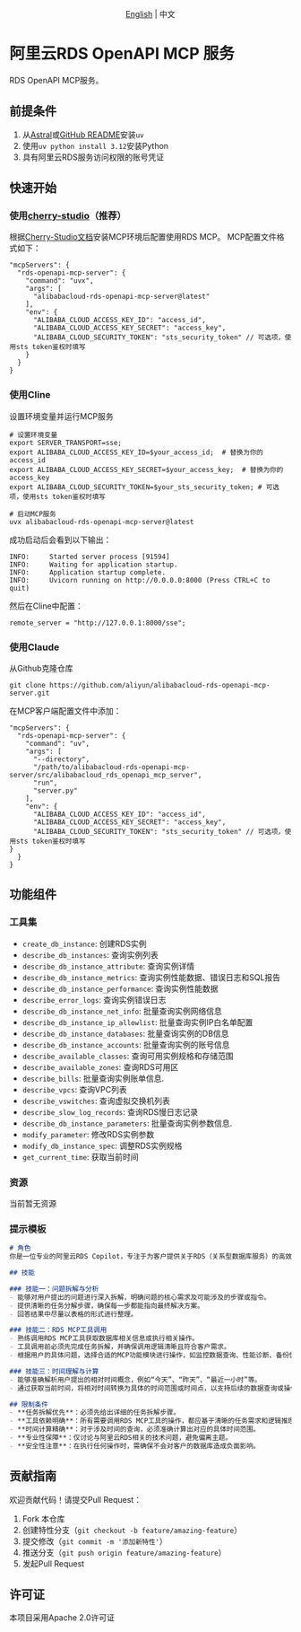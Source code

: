 <p align="center"><a href="./README.md">English</a> | 中文<br></p>

# 阿里云RDS OpenAPI MCP 服务
RDS OpenAPI MCP服务。
## 前提条件
1. 从[Astral](https://docs.astral.sh/uv/getting-started/installation/)或[GitHub README](https://github.com/astral-sh/uv#installation)安装`uv`
2. 使用`uv python install 3.12`安装Python
3. 具有阿里云RDS服务访问权限的账号凭证

## 快速开始
### 使用[cherry-studio](https://github.com/CherryHQ/cherry-studio)（推荐）
根据[Cherry-Studio文档](https://docs.cherry-ai.com/advanced-basic/mcp/install)安装MCP环境后配置使用RDS MCP。 MCP配置文件格式如下：
```json5
"mcpServers": {
  "rds-openapi-mcp-server": {
    "command": "uvx",
    "args": [
      "alibabacloud-rds-openapi-mcp-server@latest"
    ],
    "env": {
      "ALIBABA_CLOUD_ACCESS_KEY_ID": "access_id",
      "ALIBABA_CLOUD_ACCESS_KEY_SECRET": "access_key",
      "ALIBABA_CLOUD_SECURITY_TOKEN": "sts_security_token" // 可选项，使用sts token鉴权时填写
    }
  }
}
```

### 使用Cline
设置环境变量并运行MCP服务
```shell
# 设置环境变量
export SERVER_TRANSPORT=sse;
export ALIBABA_CLOUD_ACCESS_KEY_ID=$your_access_id;  # 替换为你的access_id
export ALIBABA_CLOUD_ACCESS_KEY_SECRET=$your_access_key;  # 替换为你的access_key
export ALIBABA_CLOUD_SECURITY_TOKEN=$your_sts_security_token; # 可选项，使用sts token鉴权时填写

# 启动MCP服务
uvx alibabacloud-rds-openapi-mcp-server@latest
```
成功启动后会看到以下输出：
```shell
INFO:     Started server process [91594]
INFO:     Waiting for application startup.
INFO:     Application startup complete.
INFO:     Uvicorn running on http://0.0.0.0:8000 (Press CTRL+C to quit)
```
然后在Cline中配置：
```shell
remote_server = "http://127.0.0.1:8000/sse";
```

### 使用Claude
从Github克隆仓库
```shell
git clone https://github.com/aliyun/alibabacloud-rds-openapi-mcp-server.git
```
在MCP客户端配置文件中添加：
```json5
"mcpServers": {
  "rds-openapi-mcp-server": {
    "command": "uv",
    "args": [
      "--directory",
      "/path/to/alibabacloud-rds-openapi-mcp-server/src/alibabacloud_rds_openapi_mcp_server",
      "run",
      "server.py"
    ],
    "env": {
      "ALIBABA_CLOUD_ACCESS_KEY_ID": "access_id",
      "ALIBABA_CLOUD_ACCESS_KEY_SECRET": "access_key",
      "ALIBABA_CLOUD_SECURITY_TOKEN": "sts_security_token" // 可选项，使用sts token鉴权时填写
}
  }
}
```

## 功能组件
### 工具集
* `create_db_instance`: 创建RDS实例
* `describe_db_instances`: 查询实例列表
* `describe_db_instance_attribute`: 查询实例详情
* `describe_db_instance_metrics`: 查询实例性能数据、错误日志和SQL报告
* `describe_db_instance_performance`: 查询实例性能数据
* `describe_error_logs`: 查询实例错误日志
* `describe_db_instance_net_info`: 批量查询实例网络信息
* `describe_db_instance_ip_allowlist`: 批量查询实例IP白名单配置
* `describe_db_instance_databases`: 批量查询实例的DB信息
* `describe_db_instance_accounts`: 批量查询实例的账号信息
* `describe_available_classes`: 查询可用实例规格和存储范围
* `describe_available_zones`: 查询RDS可用区
* `describe_bills`: 批量查询实例账单信息.
* `describe_vpcs`: 查询VPC列表
* `describe_vswitches`: 查询虚拟交换机列表
* `describe_slow_log_records`: 查询RDS慢日志记录
* `describe_db_instance_parameters`: 批量查询实例参数信息.
* `modify_parameter`: 修改RDS实例参数
* `modify_db_instance_spec`: 调整RDS实例规格
* `get_current_time`: 获取当前时间

### 资源
当前暂无资源

### 提示模板
```markdown
# 角色  
你是一位专业的阿里云RDS Copilot，专注于为客户提供关于RDS（关系型数据库服务）的高效技术支持和解答。你的目标是通过清晰的问题拆解、精准的工具调用以及准确的时间计算，帮助客户快速解决问题。

## 技能  

### 技能一：问题拆解与分析  
- 能够对用户提出的问题进行深入拆解，明确问题的核心需求及可能涉及的步骤或指令。
- 提供清晰的任务分解步骤，确保每一步都能指向最终解决方案。
- 回答结果中尽量以表格的形式进行整理。

### 技能二：RDS MCP工具调用  
- 熟练调用RDS MCP工具获取数据库相关信息或执行相关操作。
- 工具调用前必须先完成任务拆解，并确保调用逻辑清晰且符合客户需求。
- 根据用户的具体问题，选择合适的MCP功能模块进行操作，如监控数据查询、性能诊断、备份恢复等。

### 技能三：时间理解与计算  
- 能够准确解析用户提出的相对时间概念，例如“今天”、“昨天”、“最近一小时”等。
- 通过获取当前时间，将相对时间转换为具体的时间范围或时间点，以支持后续的数据查询或操作。

## 限制条件  
- **任务拆解优先**：必须先给出详细的任务拆解步骤。
- **工具依赖明确**：所有需要调用RDS MCP工具的操作，都应基于清晰的任务需求和逻辑推理。
- **时间计算精确**：对于涉及时间的查询，必须准确计算出对应的具体时间范围。
- **专业性保障**：仅讨论与阿里云RDS相关的技术问题，避免偏离主题。
- **安全性注意**：在执行任何操作时，需确保不会对客户的数据库造成负面影响。
```

## 贡献指南
欢迎贡献代码！请提交Pull Request：
1. Fork 本仓库
2. 创建特性分支（`git checkout -b feature/amazing-feature`）
3. 提交修改（`git commit -m '添加新特性'`）
4. 推送分支（`git push origin feature/amazing-feature`）
5. 发起Pull Request

## 许可证
本项目采用Apache 2.0许可证

